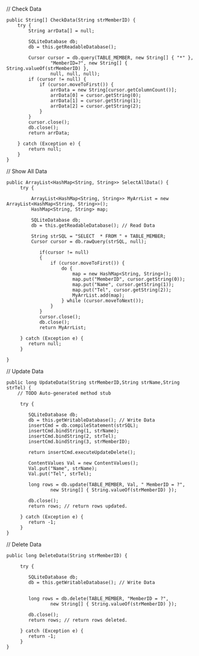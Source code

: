 // Check Data
	
	public String[] CheckData(String strMemberID) {
		try {
			String arrData[] = null;

			SQLiteDatabase db;
			db = this.getReadableDatabase();

			Cursor cursor = db.query(TABLE_MEMBER, new String[] { "*" },
					"MemberID=?", new String[] { String.valueOf(strMemberID) },
					null, null, null);
			if (cursor != null) {
				if (cursor.moveToFirst()) {
					arrData = new String[cursor.getColumnCount()];
					arrData[0] = cursor.getString(0);
					arrData[1] = cursor.getString(1);
					arrData[2] = cursor.getString(2);
				}
			}
			cursor.close();
			db.close();
			return arrData;

		} catch (Exception e) {
			return null;
		}
	}
	
// Show All Data

	public ArrayList<HashMap<String, String>> SelectAllData() {
		 try {
			 
			 ArrayList<HashMap<String, String>> MyArrList = new ArrayList<HashMap<String, String>>();
			 HashMap<String, String> map;
			 
			 SQLiteDatabase db;
			 db = this.getReadableDatabase(); // Read Data
				
			 String strSQL = "SELECT  * FROM " + TABLE_MEMBER;
			 Cursor cursor = db.rawQuery(strSQL, null);
			 
			 	if(cursor != null)
			 	{
			 	    if (cursor.moveToFirst()) {
			 	        do {
			 	        	map = new HashMap<String, String>();
			 	        	map.put("MemberID", cursor.getString(0));
				 	        map.put("Name", cursor.getString(1));
				 	        map.put("Tel", cursor.getString(2));
				 	        MyArrList.add(map);
			 	        } while (cursor.moveToNext());
			 	    }
			 	}
			 	cursor.close();
			 	db.close();
				return MyArrList;
				
		 } catch (Exception e) {
		    return null;
		 }

	}
	

// Update Data

	public long UpdateData(String strMemberID,String strName,String strTel) {
		// TODO Auto-generated method stub
		
		 try {
			
			SQLiteDatabase db;
     		db = this.getWritableDatabase(); // Write Data
			insertCmd = db.compileStatement(strSQL);
			insertCmd.bindString(1, strName);
			insertCmd.bindString(2, strTel);
			insertCmd.bindString(3, strMemberID);
				
			return insertCmd.executeUpdateDelete();
			
            ContentValues Val = new ContentValues();
            Val.put("Name", strName);
            Val.put("Tel", strTel);
     
            long rows = db.update(TABLE_MEMBER, Val, " MemberID = ?",
                    new String[] { String.valueOf(strMemberID) });
            
     		db.close();
     		return rows; // return rows updated.
				
		 } catch (Exception e) {
		    return -1;
		 }
	}


// Delete Data
	
	public long DeleteData(String strMemberID) {
		 
		 try {
			
			SQLiteDatabase db;
     		db = this.getWritableDatabase(); // Write Data

				
     		long rows = db.delete(TABLE_MEMBER, "MemberID = ?",
		            new String[] { String.valueOf(strMemberID) });
     		
     		db.close();
     		return rows; // return rows deleted.
				
		 } catch (Exception e) {
		    return -1;
		 }
	}


